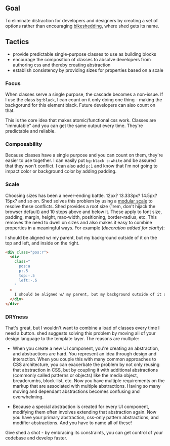 ## Goal
To eliminate distraction for developers and designers by creating a set of
options rather than encouraging [bikeshedding](https://en.wikipedia.org/w/index.php?title=Bikeshedding&redirect=no), where shed gets its name.


## Tactics
- provide predictable single-purpose classes to use as building blocks
- encourage the composition of classes to absolve developers from authoring css
	and thereby creating abstraction
- establish consistency by providing sizes for properties based on a scale

### Focus

When classes serve a single purpose, the cascade becomes a non-issue. If I use
the class `bg:black`, I can count on it only doing one thing - making the
backgorund for this element black. Future developers can also count on that.

This is the core idea that makes atomic/functional css work. Classes are
"immutable" and you can get the same output every time. They're predictable and
reliable.

### Composability

Because classes have a single purpose and you can count on them, they're easier
to use together. I can easily put `bg:black c:white` and be assured that they
won't conflict. I can also add `p:1` and know that I'm not going to impact
color or background color by adding padding.

### Scale

Choosing sizes has been a never-ending battle. 12px? 13.333px? 14.5px? 15px? and so on. Shed solves this problem by using a [modular scale](http://www.modularscale.com/?1&rem&1.2&web&text) to resolve these conflicts. Shed provides a root size (1rem, don't hijack the browser default) and 10 steps above and below it. These apply to font size, padding, margin, height, max-width, positioning, border-radius, etc. This removes the need to dwell on sizes and also makes it easy to combine properties in a meaningful ways. For example (_decoration added for clarity_):

<div class="pos:r h:10 bg:blue.5 m-y:4">
	<div
		class="
			pos:a
			c:white
			bg:blue
			p:.5
			t-t:u
			top:-.5
			left:-.5
			right:.5
		"
	>
		I should be aligned w/ my parent, but my background outside of it on the
		top and left, and inside on the right.
	</div>
</div>

```html
<div class="pos:r">
  <div
    class="
      pos:a
      p:.5
      top:-.5
      left:-.5
    "
  >
    I should be aligned w/ my parent, but my background outside of it on the top and left.
  </div>
</div>
```

### DRYness

That's great, but I wouldn't want to combine a load of classes every time
I need a button. shed suggests solving this problem by moving all of your
design language to the template layer. The reasons are multiple:

- When you create a new UI component, you're creating an abstraction, and abstractions are hard. You represent an idea through design and interaction. When you couple this with many common approaches to CSS architecture, you can exacerbate the problem by not only reusing that abstraction in CSS, but by coupling it with additional abstractions (commonly called patterns or objects) like the media object, breadcrumbs, block-list, etc. Now you have multiple requirements on the markup that are associated with multiple abstractions. Having so many moving and dependant abstractions becomes confusing and overwhelming.

- Because a special abstraction is created for every UI component, modifying
	them often involves extending that abstraction again. Now you have your
	primary abstraction, css-only pattern abstractions, and modifier
	abstractions. And you have to name all of these!

Give shed a shot - by embracing its constraints, you can get control of your
codebase and develop faster.
